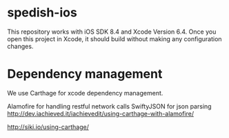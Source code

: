 # spedish-ios

This repository works with iOS SDK 8.4 and Xcode Version 6.4.
Once you open this project in Xcode, it should build without making any configuration changes.
 
# Dependency management
We use Carthage for xcode dependency management.

Alamofire for handling restful network calls
SwiftyJSON for json parsing
http://dev.iachieved.it/iachievedit/using-carthage-with-alamofire/

http://siki.io/using-carthage/

